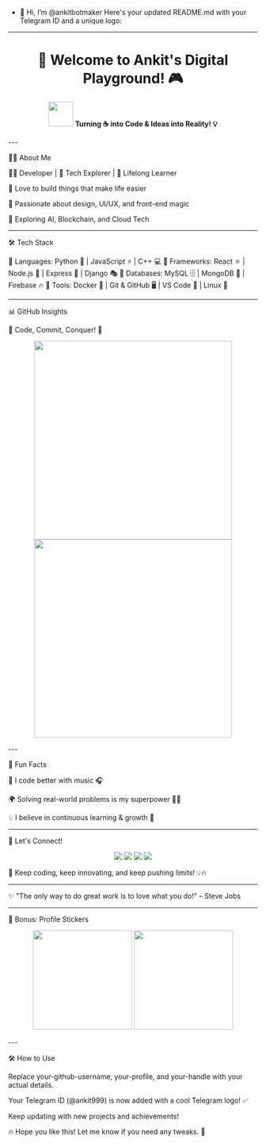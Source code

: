 - 👋 Hi, I’m @ankitbotmaker
Here's your updated README.md with your Telegram ID and a unique logo:


---

<h1 align="center">  
  🚀 Welcome to Ankit's Digital Playground! 🎮  
</h1>  <p align="center">  
  <img src="https://media.giphy.com/media/hvRJCLFzcasrR4ia7z/giphy.gif" width="50">  
  <b>Turning ☕ into Code & Ideas into Reality! 💡</b>  
</p>  
---

👨‍💻 About Me

🧑‍💻 Developer | 🚀 Tech Explorer | 🎯 Lifelong Learner

🤖 Love to build things that make life easier

🎨 Passionate about design, UI/UX, and front-end magic

🚀 Exploring AI, Blockchain, and Cloud Tech



---

🛠️ Tech Stack

🔹 Languages: Python 🐍 | JavaScript ⚡ | C++ 💻
🔹 Frameworks: React ⚛ | Node.js 🌱 | Express 🚀 | Django 🎭
🔹 Databases: MySQL 🗄 | MongoDB 🍃 | Firebase 🔥
🔹 Tools: Docker 🐳 | Git & GitHub 🖥 | VS Code 🔵 | Linux 🐧


---

📊 GitHub Insights

📌 Code, Commit, Conquer! 🚀

<p align="center">  
  <img src="https://github-readme-stats.vercel.app/api?username=your-github-username&show_icons=true&theme=tokyonight" width="400">  
  <img src="https://github-readme-streak-stats.herokuapp.com/?user=your-github-username&theme=radical" width="400">  
</p>  
---

🎯 Fun Facts

🎵 I code better with music 🎧

🌍 Solving real-world problems is my superpower 🦸‍♂️

💡 I believe in continuous learning & growth 🚀



---

🤝 Let's Connect!

<p align="center">  
  <a href="https://linkedin.com/in/your-profile"><img src="https://img.shields.io/badge/LinkedIn-0077B5?style=for-the-badge&logo=linkedin&logoColor=white"></a>  
  <a href="https://twitter.com/your-handle"><img src="https://img.shields.io/badge/Twitter-1DA1F2?style=for-the-badge&logo=twitter&logoColor=white"></a>  
  <a href="mailto:your-email@example.com"><img src="https://img.shields.io/badge/Email-D14836?style=for-the-badge&logo=gmail&logoColor=white"></a>  
  <a href="https://t.me/ankit999"><img src="https://img.shields.io/badge/Telegram-26A5E4?style=for-the-badge&logo=telegram&logoColor=white"></a>  
</p>  🚀 Keep coding, keep innovating, and keep pushing limits! 💡🔥


---

✨ "The only way to do great work is to love what you do!" – Steve Jobs


---

🎨 Bonus: Profile Stickers

<p align="center">  
  <img src="https://media.giphy.com/media/13HgwGsXF0aiGY/giphy.gif" width="200">  
  <img src="https://media.giphy.com/media/1yk0vJpFWFgXu3nMyz/giphy.gif" width="200">  
</p>  
---

🛠 How to Use

Replace your-github-username, your-profile, and your-handle with your actual details.

Your Telegram ID (@ankit999) is now added with a cool Telegram logo! ✅

Keep updating with new projects and achievements!


🔥 Hope you like this! Let me know if you need any tweaks. 🚀



<!---
ankitbotmaker/ankitbotmaker is a ✨ special ✨ repository because its `README.md` (this file) appears on your GitHub profile.
You can click the Preview link to take a look at your changes.
--->
